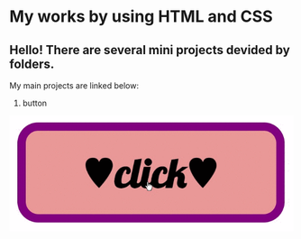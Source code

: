# My works by using HTML and CSS
## Hello! There are several mini projects devided by folders. 

My main projects are linked below:


1. button


![](button.gif)
